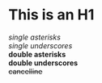 This is an H1
=============

*single asterisks*  
_single underscores_    
**double asterisks**    
__double underscores__  
~~cancelline~~  